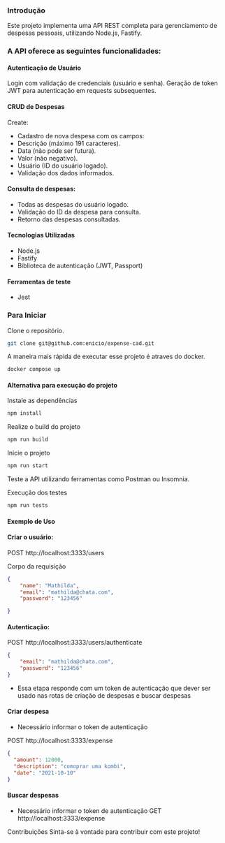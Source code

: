 ### Introdução
Este projeto implementa uma API REST completa para gerenciamento de despesas pessoais, utilizando Node.js, Fastify. 

### A API oferece as seguintes funcionalidades:

#### Autenticação de Usuário
Login com validação de credenciais (usuário e senha).
Geração de token JWT para autenticação em requests subsequentes.
#### CRUD de Despesas
Create:

- Cadastro de nova despesa com os campos:
- Descrição (máximo 191 caracteres).
- Data (não pode ser futura).
- Valor (não negativo).
- Usuário (ID do usuário logado).
- Validação dos dados informados.


#### Consulta de despesas:
- Todas as despesas do usuário logado.
- Validação do ID da despesa para consulta.
- Retorno das despesas consultadas.

#### Tecnologias Utilizadas
- Node.js
- Fastify
- Biblioteca de autenticação (JWT, Passport)

#### Ferramentas de teste 
- Jest


### Para Iniciar
Clone o repositório.
```bash
git clone git@github.com:enicio/expense-cad.git
```
A maneira mais rápida de executar esse projeto é atraves do docker.
```bash
docker compose up
```
#### Alternativa para execução do projeto

Instale as dependências
```bash
npm install
```
Realize o build do projeto
```bash
npm run build
```

Inicie o projeto
```bash
npm run start
```

Teste a API utilizando ferramentas como Postman ou Insomnia.

Execução dos testes
```bash
npm run tests
```




#### Exemplo de Uso
#### Criar o usuário:

POST http://localhost:3333/users

Corpo da requisição
```json
{
	"name": "Mathilda",
	"email": "mathilda@chata.com",
	"password": "123456"

}
```
#### Autenticação:

POST http://localhost:3333/users/authenticate

```json
{
	"email": "mathilda@chata.com",
	"password": "123456"
}
```
* Essa etapa responde com um token de autenticação que dever ser usado nas rotas de criação de despesas e buscar despesas

#### Criar despesa

* Necessário informar o token de autenticação

POST http://localhost:3333/expense

```json
{
  "amount": 12000,
  "description": "comoprar uma kombi",
  "date": "2021-10-10"
}
```

#### Buscar despesas
* Necessário informar o token de autenticação
GET http://localhost:3333/expense







Contribuições
Sinta-se à vontade para contribuir com este projeto!